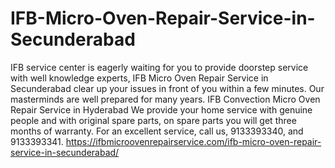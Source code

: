 # IFB-Micro-Oven-Repair-Service-in-Secunderabad
 IFB service center is eagerly waiting for you to provide doorstep service with well knowledge experts, IFB Micro Oven Repair Service in Secunderabad clear up your issues in front of you within a few minutes. Our masterminds are well prepared for many years. IFB Convection Micro Oven Repair Service in Hyderabad We provide your home service with genuine people and with original spare parts, on spare parts you will get three months of warranty. For an excellent service, call us, 9133393340, and 9133393341. https://ifbmicroovenrepairservice.com/ifb-micro-oven-repair-service-in-secunderabad/
